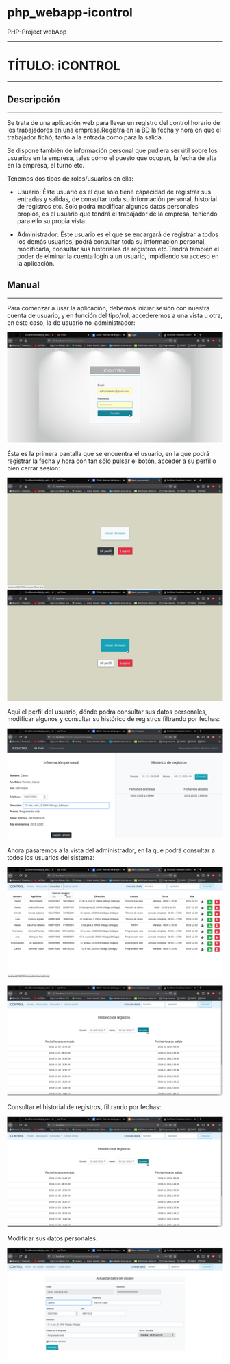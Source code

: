# php_webapp-icontrol
PHP-Project webApp
<hr>
<h1>TÍTULO: iCONTROL</H1>
<hr>
<h2>Descripción</h2>
<hr>

<p>Se trata de una aplicación web para llevar un registro del control horario de los trabajadores en una empresa.Registra en la BD la fecha y hora en que el trabajador fichó, tanto a la entrada cómo para la salida.</p>
<p>Se dispone también de información personal que pudiera ser útil sobre los usuarios en la empresa, tales cómo el puesto que ocupan, la fecha de alta en la empresa, el turno etc.</p>
  
<p>Tenemos dos tipos de roles/usuarios en ella:</p>
 <ul> 
  <li>
    <p>Usuario: Éste usuario es el que sólo tiene capacidad de registrar sus entradas y salidas, de consultar toda su información personal, historial de registros etc. Solo podrá modificar algunos datos personales propios, es el usuario que tendrá el trabajador de la empresa, teniendo para ello su propia vista.</p>   
  </li>  
  <li>
  <p>Administrador: Éste usuario es el que se encargará de registrar a todos los demás usuarios, podrá consultar toda su informacion personal, modificarla, consultar sus historiales de registros etc.Tendrá también el poder de elminar la cuenta login a un usuario, impidiendo su acceso en la aplicación.</p> 
  </li>
  
  </ul>
  
  <h2>Manual</h2>
  <hr>
  <p>Para comenzar a usar la aplicación, debemos iniciar sesión con nuestra cuenta de usuario, y en función del tipo/rol, accederemos a una vista u otra, en este caso, la de usuario no-administrador:</p>
  <img src="https://github.com/DavidPerezPardo/php_webapp-icontrol/blob/master/capturas/Captura%20de%20pantalla%20de%202019-12-02%2013-58-35.png"><br>
  <p>Ésta es la primera pantalla que se encuentra el usuario, en la que podrá registrar la fecha y hora con tan sólo pulsar el botón, acceder a su perfil o bien cerrar sesión:</p>
    <img src="https://github.com/DavidPerezPardo/php_webapp-icontrol/blob/master/capturas/Captura de pantalla de 2019-12-02 13-59-29.png">
        <img src="https://github.com/DavidPerezPardo/php_webapp-icontrol/blob/master/capturas/Captura de pantalla de 2019-12-02 13-59-45.png"><br>
   <p>Aquí el perfil del usuario, dónde podrá consultar sus datos personales, modificar algunos y consultar su histórico de registros filtrando por fechas:</p>
        <img src="https://github.com/DavidPerezPardo/php_webapp-icontrol/blob/master/capturas/Captura de pantalla de 2019-12-02 14-01-12.png"><br>
        
       
<p>Ahora pasaremos a la vista del administrador, en la que podrá consultar a todos los usuarios del sistema:</p>
<img src="https://github.com/DavidPerezPardo/php_webapp-icontrol/blob/master/capturas/Captura de pantalla de 2019-12-02 13-53-18.png"><br>

<img src="https://github.com/DavidPerezPardo/php_webapp-icontrol/blob/master/capturas/Captura de pantalla de 2019-12-02 13-57-31.png"><br>

<p>Consultar el historial de registros, filtrando por fechas:</p>
<img src="https://github.com/DavidPerezPardo/php_webapp-icontrol/blob/master/capturas/Captura de pantalla de 2019-12-02 13-57-31.png"><br>

<p>Modificar sus datos personales:</p>
<img src="https://github.com/DavidPerezPardo/php_webapp-icontrol/blob/master/capturas/Captura de pantalla de 2019-12-02 13-55-47.png">


